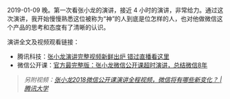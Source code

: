 2019-01-09 晚。第一次看张小龙的演讲，接近 4 小时的演讲，非常给力。通过这次演讲，我开始慢慢熟悉这位被称为“神”的人到底是位怎样的人，也对他做微信这个产品的思考和态度有了清晰的认识。



演讲全文及视频观看链接：

- 腾讯科技：[张小龙演讲完整视频新鲜出炉 错过直播看这里](https://mp.weixin.qq.com/s/r8mcY9TVQR6Uy1vZoTMUAQ)
- 微信公开课：[官方最完整版：张小龙微信公开课超时演讲，总结微信8年](https://mp.weixin.qq.com/s/FgKpY62OceBAPpz5MklS_g)

> *另附视频：[张小龙2018微信公开课演讲全程视频，微信将有哪些新变化？ | 腾讯大学](https://daxue.qq.com/content/content/id/3842)* 

